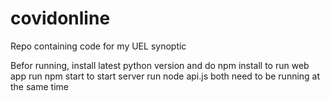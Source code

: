 # covidonline
Repo containing code for my UEL synoptic 

Befor running, install latest python version and do npm install
to run web app run npm start
to start server run node api.js
both need to be running at the same time
